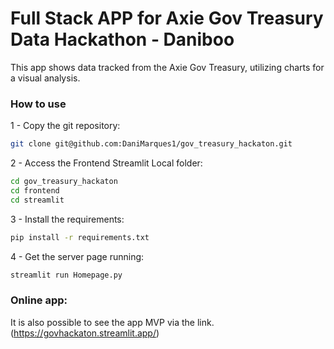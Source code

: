 # Full Stack APP for Axie Gov Treasury Data Hackathon - Daniboo

This app shows data tracked from the Axie Gov Treasury, utilizing charts for a visual analysis.

### How to use

1 - Copy the git repository:
```bash
git clone git@github.com:DaniMarques1/gov_treasury_hackaton.git
```

2 - Access the Frontend Streamlit Local folder:
```bash
cd gov_treasury_hackaton
cd frontend
cd streamlit
```

3 - Install the requirements:
```bash
pip install -r requirements.txt
```

4 - Get the server page running:
```bash
streamlit run Homepage.py
```

### Online app:

It is also possible to see the app MVP via the link.
(https://govhackaton.streamlit.app/)
